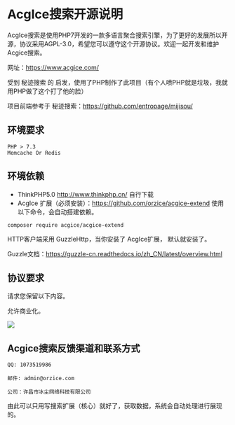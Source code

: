 # AcgIce搜索开源说明

AcgIce搜索是使用PHP7开发的一款多语言聚合搜索引擎，为了更好的发展所以开源，协议采用AGPL-3.0，希望您可以遵守这个开源协议。欢迎一起开发和维护Acgice搜索。

网址：https://www.acgice.com/



受到 秘迹搜索 的 启发，使用了PHP制作了此项目（有个人喷PHP就是垃圾，我就用PHP做了这个打了他的脸）

项目前端参考于 秘迹搜索：https://github.com/entropage/mijisou/



## 环境要求

```
PHP > 7.3
Memcache Or Redis
```

## 环境依赖

- ThinkPHP5.0 http://www.thinkphp.cn/  自行下载
- AcgIce 扩展（必须安装）：https://github.com/orzice/acgice-extend  使用以下命令，会自动搭建依赖。

```
composer require acgice/acgice-extend
```



HTTP客户端采用 GuzzleHttp，当你安装了 AcgIce扩展， 默认就安装了。

Guzzle文档：https://guzzle-cn.readthedocs.io/zh_CN/latest/overview.html



## 协议要求

请求您保留以下内容。

允许商业化。

![](C:\Users\Administrator\Desktop\TIM截图20190828121951.jpg)





## Acgice搜索反馈渠道和联系方式

```
QQ: 1073519986 

邮件: admin@orzice.com

公司：许昌市冰尘网络科技有限公司
```



由此可以只用写搜索扩展（核心）就好了，获取数据，系统会自动处理进行展现的。